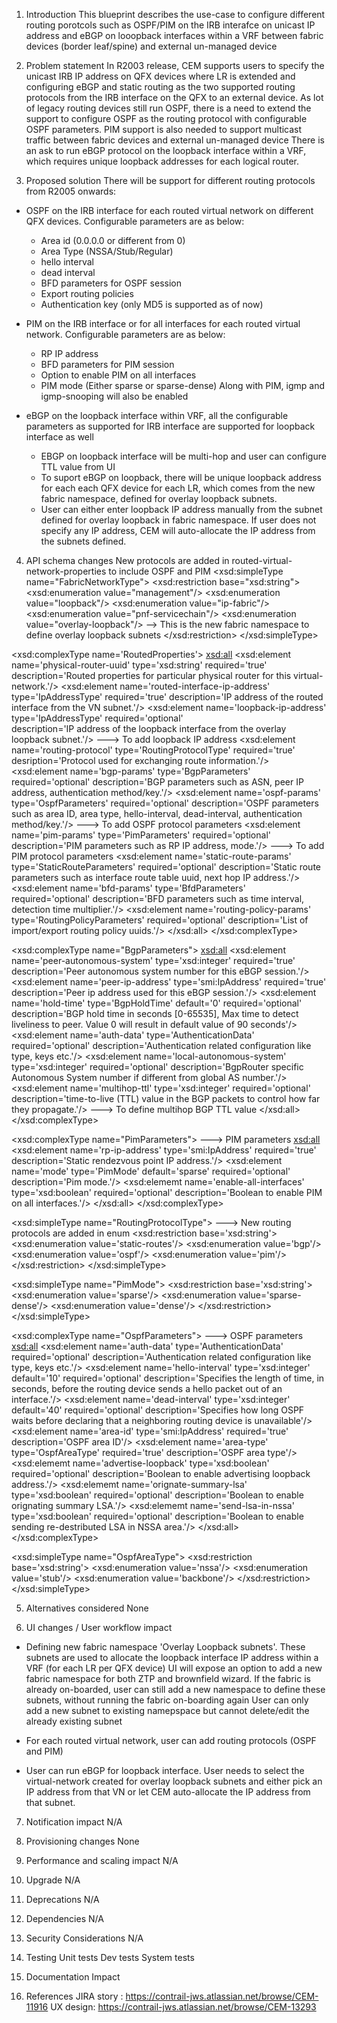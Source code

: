 1. Introduction
This blueprint describes the use-case to configure different routing porotcols such as OSPF/PIM on the IRB interafce on unicast IP address and eBGP on looopback interfaces within a VRF between fabric devices (border leaf/spine) and external un-managed device

2. Problem statement
In R2003 release, CEM supports users to specify the unicast IRB IP address on QFX devices where LR is extended and configuring eBGP and static routing as the two supported routing protocols from the IRB interface on the QFX to an external device. 
As lot of legacy routing devices still run OSPF, there is a need to extend the support to configure OSPF as the routing protocol with configurable OSPF parameters.
PIM support is also needed to support multicast traffic between fabric devices and external un-managed device
There is an ask to run eBGP protocol on the loopback interface within a VRF, which requires unique loopback addresses for each logical router.

3. Proposed solution
There will be support for different routing protocols from R2005 onwards:
- OSPF on the IRB interface for each routed virtual network on different QFX devices. Configurable parameters are as below:
     - Area id (0.0.0.0 or different from 0)
     - Area Type (NSSA/Stub/Regular)
     - hello interval
     - dead interval
     - BFD parameters for OSPF session
     - Export routing policies
     - Authentication key (only MD5 is supported as of now)
     
- PIM on the IRB interface or for all interfaces for each routed virtual network. Configurable parameters are as below: 
     - RP IP address
     - BFD parameters for PIM session
     - Option to enable PIM on all interfaces
     - PIM mode (Either sparse or sparse-dense)
     Along with PIM, igmp and igmp-snooping will also be enabled

- eBGP on the loopback interface within VRF, all the configurable parameters as supported for IRB interface are supported for loopback interface as well
     - EBGP on loopback interface will be multi-hop and user can configure TTL value from UI
     - To suport eBGP on loopback, there will be unique loopback address for each each QFX device for each LR, which comes from the new fabric namespace, defined for overlay loopback subnets.
     - User can either enter loopback IP address manually from the subnet defined for overlay loopback in fabric namespace. If user does not specify any IP address, CEM will auto-allocate the IP address from the subnets defined.

4. API schema changes
New protocols are added in routed-virtual-network-properties to include OSPF and PIM
<xsd:simpleType name="FabricNetworkType">
     <xsd:restriction base="xsd:string">
         <xsd:enumeration value="management"/>
         <xsd:enumeration value="loopback"/>
         <xsd:enumeration value="ip-fabric"/>
         <xsd:enumeration value="pnf-servicechain"/>
         <xsd:enumeration value="overlay-loopback"/>     --> This is the new fabric namespace to define overlay loopback                                                      subnets
     </xsd:restriction>
</xsd:simpleType>

<xsd:complexType name='RoutedProperties'>
    <xsd:all>
        <xsd:element name='physical-router-uuid' type='xsd:string' required='true'
             description='Routed properties for particular physical router for this virtual-network.'/>
        <xsd:element name='routed-interface-ip-address' type='IpAddressType' required='true'
             description='IP address of the routed interface from the VN subnet.'/>
        <xsd:element name='loopback-ip-address' type='IpAddressType' required='optional'    
             description='IP address of the loopback interface from the overlay loopback subnet.'/>   ---> To add loopback IP address
        <xsd:element name='routing-protocol' type='RoutingProtocolType' required='true'
             desription='Protocol used for exchanging route information.'/>
        <xsd:element name='bgp-params' type='BgpParameters' required='optional'
             description='BGP parameters such as ASN, peer IP address, authentication method/key.'/>
        <xsd:element name='ospf-params' type='OspfParameters' required='optional'
             description='OSPF parameters such as area ID, area type, hello-interval, dead-interval, authentication method/key.'/>      ---> To add OSPF protocol parameters
        <xsd:element name='pim-params' type='PimParameters' required='optional'
             description='PIM parameters such as RP IP address, mode.'/>    ---> To add PIM protocol parameters
        <xsd:element name='static-route-params' type='StaticRouteParameters' required='optional'
             description='Static route parameters such as interface route table uuid, next hop IP address.'/>
        <xsd:element name='bfd-params' type='BfdParameters' required='optional'
             description='BFD parameters such as time interval, detection time multiplier.'/>
        <xsd:element name='routing-policy-params' type='RoutingPolicyParameters' required='optional'
             description='List of import/export routing policy uuids.'/>
    </xsd:all>
</xsd:complexType>


<xsd:complexType name="BgpParameters">
    <xsd:all>
        <xsd:element name='peer-autonomous-system' type='xsd:integer' required='true'
         description='Peer autonomous system number for this eBGP session.'/>
    <xsd:element name='peer-ip-address' type='smi:IpAddress' required='true'
         description='Peer ip address used for this eBGP session.'/>
    <xsd:element name='hold-time' type='BgpHoldTime' default='0' required='optional'
         description='BGP hold time in seconds [0-65535], Max time to detect liveliness to peer. Value 0 will result in default value of 90 seconds'/>
    <xsd:element name='auth-data' type='AuthenticationData' required='optional'
         description='Authentication related configuration like type, keys etc.'/>
    <xsd:element name='local-autonomous-system' type='xsd:integer' required='optional'
         description='BgpRouter specific Autonomous System number if different from global AS number.'/>
    <xsd:element name='multihop-ttl' type='xsd:integer' required='optional'
         description='time-to-live (TTL) value in the BGP packets to control how far they propagate.'/>    ---> To define multihop BGP TTL value
    </xsd:all>
</xsd:complexType>

<xsd:complexType name="PimParameters">     ---> PIM parameters
    <xsd:all>
        <xsd:element name='rp-ip-address' type='smi:IpAddress' required='true'
             description='Static rendezvous point IP address.'/>
        <xsd:element name='mode' type='PimMode' default='sparse' required='optional'
             description='Pim mode.'/>
        <xsd:elememt name='enable-all-interfaces' type='xsd:boolean' required='optional'
             description='Boolean to enable PIM on all interfaces.'/>
    </xsd:all>
</xsd:complexType>

<xsd:simpleType name="RoutingProtocolType">   ---> New routing protocols are added in enum
    <xsd:restriction base='xsd:string'>
        <xsd:enumeration value='static-routes'/>
        <xsd:enumeration value='bgp'/>
        <xsd:enumeration value='ospf'/>
        <xsd:enumeration value='pim'/>
    </xsd:restriction>
</xsd:simpleType>

<xsd:simpleType name="PimMode">
    <xsd:restriction base='xsd:string'>
        <xsd:enumeration value='sparse'/>
        <xsd:enumeration value='sparse-dense'/>
        <xsd:enumeration value='dense'/>
    </xsd:restriction>
</xsd:simpleType>

<xsd:complexType name="OspfParameters">   ---> OSPF parameters
    <xsd:all>
        <xsd:element name='auth-data' type='AuthenticationData' required='optional'
             description='Authentication related configuration like type, keys etc.'/>
        <xsd:element name='hello-interval' type='xsd:integer' default='10' required='optional'
             description='Specifies the length of time, in seconds, before the routing device sends a hello packet out of an interface.'/>
        <xsd:element name='dead-interval' type='xsd:integer' default='40' required='optional'
             description='Specifies how long OSPF waits before declaring that a neighboring routing device is unavailable'/>
        <xsd:element name='area-id' type='smi:IpAddress' required='true'
             description='OSPF area ID'/>
        <xsd:element name='area-type' type='OspfAreaType' required='true'
             description='OSPF area type'/>
        <xsd:elememt name='advertise-loopback' type='xsd:boolean' required='optional'
             description='Boolean to enable advertising loopback address.'/>
        <xsd:elememt name='orignate-summary-lsa' type='xsd:boolean' required='optional'
             description='Boolean to enable orignating summary LSA.'/>
        <xsd:elememt name='send-lsa-in-nssa' type='xsd:boolean' required='optional'
             description='Boolean to enable sending re-destributed LSA in NSSA area.'/>
    </xsd:all>
</xsd:complexType>

<xsd:simpleType name="OspfAreaType">
    <xsd:restriction base='xsd:string'>
        <xsd:enumeration value='nssa'/>
        <xsd:enumeration value='stub'/>
        <xsd:enumeration value='backbone'/>
    </xsd:restriction>
</xsd:simpleType>

5. Alternatives considered
None

6. UI changes / User workflow impact
- Defining new fabric namespace 'Overlay Loopback subnets'. These subnets are used to allocate the loopback interface IP 
address within a VRF (for each LR per QFX device)
    UI will expose an option to add a new fabric namespace for both ZTP and brownfield wizard. If the fabric is already on-boarded, user can still add a new namespace to define these subnets, without running the fabric on-boarding again
    User can only add a new subnet to existing namepspace but cannot delete/edit the already existing subnet

- For each routed virtual network, user can add routing protocols (OSPF and PIM)
- User can run eBGP for loopback interface. User needs to select the virtual-network created for overlay loopback subnets and either pick an IP address from that VN or let CEM auto-allocate the IP address from that subnet.

7. Notification impact
N/A

8. Provisioning changes
None

9. Performance and scaling impact
N/A

10. Upgrade
N/A

11. Deprecations
N/A

12. Dependencies
N/A

13. Security Considerations
N/A

14. Testing
Unit tests
Dev tests
System tests

16. Documentation Impact

17. References
JIRA story : https://contrail-jws.atlassian.net/browse/CEM-11916
UX design: https://contrail-jws.atlassian.net/browse/CEM-13293
